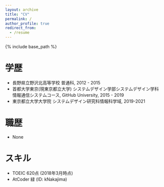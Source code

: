 ```yaml
---
layout: archive
title: "CV"
permalink: /
author_profile: true
redirect_from:
  - /resume
---
```


{% include base_path %}

学歴
======
* 長野県立野沢北高等学校 普通科, 2012 - 2015
* 首都大学東京(現東京都立大学) システムデザイン学部システムデザイン学科情報通信システムコース, GitHub University, 2015 - 2019
* 東京都立大学大学院 システムデザイン研究科情報科学域, 2019-2021

職歴
======
* None

スキル
======
* TOEIC 620点 (2018年3月時点)
* AtCoder 緑 (ID: kNakajima)